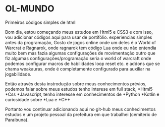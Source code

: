 # OL-MUNDO
Primeiros códigos simples de html

  Bom dia, estou começando meus estudos em Html5 e CSS3 e com isso, vou adicionar códigos aqui para usar de portifólio.
    experiencias simples antes da programação, Gosto de jogos online onde um deles é o World of Warcrat e Ragnarok, onde ragnarok tem código Lua onde eu não entendia muito bem mas fazia algumas configurações de movimentação
    outro que fiz algumas configurações/programação seria o world of warcraft onde podemos configurar macros de habilidades loop reset etc. e addons que se chama weakauras, onde é completamente configurado para auxiliar na jogabilidade.

  Então através desta instrodução sobre meus conhecimentos prévios, podemos falar sobre meus estudos tenho interese em full stack, *Html5 *Css *Javascript, tenho interesse em conhecimentos de *Python *Kotlin e curiosidade sobre *Lua e *C++

Portanto vou continuar adicionando aqui no git-hub meus conhecimentos estudos e um projeto pessoal da prefeitura em que trabalhei (cemiterio de Paraibuna).
